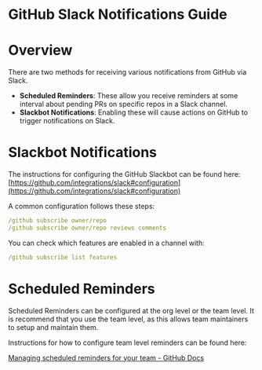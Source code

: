 # GitHub Slack Notifications Guide

# Overview

There are two methods for receiving various notifications from GitHub via Slack.

- **Scheduled Reminders**: These allow you receive reminders at some interval about pending PRs on specific repos in a Slack channel.
- **Slackbot Notifications**: Enabling these will cause actions on GitHub to trigger notifications on Slack.

# Slackbot Notifications

The instructions for configuring the GitHub Slackbot can be found here: [https://github.com/integrations/slack#configuration](https://github.com/integrations/slack#configuration)

A common configuration follows these steps:

```yaml
/github subscribe owner/repo
/github subscribe owner/repo reviews comments
```

You can check which features are enabled in a channel with:

```yaml
/github subscribe list features
```

# Scheduled Reminders

Scheduled Reminders can be configured at the org level or the team level. It is recommend that you use the team level, as this allows team maintainers to setup and maintain them.

Instructions for how to configure team level reminders can be found here: 

[Managing scheduled reminders for your team - GitHub Docs](https://docs.github.com/en/organizations/organizing-members-into-teams/managing-scheduled-reminders-for-your-team)